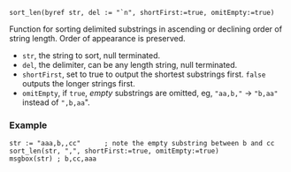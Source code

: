 ﻿	sort_len(byref str, del := "`n", shortFirst:=true, omitEmpty:=true)

Function for sorting delimited substrings in ascending or declining order of string length. Order of appearance is preserved.

* `str`, the string to sort, null terminated.
* `del`, the delimiter, can be any length string, null terminated.
* `shortFirst`, set to true to output the shortest substrings first. `false` outputs the longer strings first.
* `omitEmpty`, if `true`, _empty_ substrings are omitted, eg, `"aa,b,"` -> `"b,aa"` instead of `",b,aa`".

### Example

```autohotkey
str := "aaa,b,,cc"		; note the empty substring between b and cc
sort_len(str, ",", shortFirst:=true, omitEmpty:=true) 
msgbox(str) ; b,cc,aaa
```